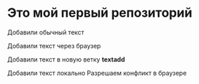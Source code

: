 # Это мой первый репозиторий

Добавили обычный текст

Добавили текст через браузер

Добавили текст в новую ветку **textadd**


Добавили текст локально
Разрешаем конфликт в браузере

